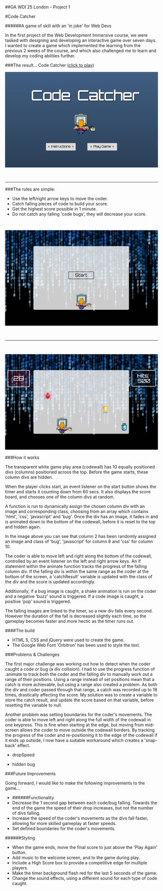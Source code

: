 ##GA WDI 25 London - Project 1

#Code Catcher

######A game of skill with an 'in joke' for Web Devs

In the first project of the Web Development Immersive course, we were tasked with designing and developing an interactive game over seven days. I wanted to create a game which implemented the learning from the previous 2 weeks of the course, and which also challenged me to learn and develop my coding abilities further.


###The result... Code Catcher ([click to play](https://serene-shore-35854.herokuapp.com/))

![](./images/welcome-screen.png)

&nbsp;

***

###The rules are simple:

* Use the left/right arrow keys to move the coder.
* Catch falling pieces of code to build your score.
* Get the highest score possible in 1 minute.
* Do not catch any falling 'code bugs', they will decrease your score.

&nbsp;

![](./images/start.png)

&nbsp;

***

&nbsp;

![](./images/game-play.png)

###How it works

The transparent white game play area (codewall) has 10 equally positioned divs (columns) positioned across the top. Before the game starts, these column divs are hidden.

When the player clicks start, an event listener on the start button shows the timer and starts it counting down from 60 secs. It also displays the score board, and chooses one of the column divs at random.

A function is run to dynamically assign the chosen column div with an image and corresponding class, choosing from an array which contains 'html', 'css', 'javascript' and 'bug'. Once the div has an image, it fades in and is animated down to the bottom of the codewall, before it is reset to the top and hidden again.

In the image above you can see that column 2 has been randomly assigned an image and class of 'bug', 'javascript' for column 8 and 'css' for column 10.

The coder is able to move left and right along the bottom of the codewall, controlled by an event listener on the left and right arrow keys. An if statement within the animate function tracks the progress of the falling column div. If the falling div is within the same range as the coder at the bottom of the screen, a 'catchResult' variable is updated with the class of the div and the score is updated accordingly.

Additionally, if a bug image is caught, a shake animation is run on the coder and a negative 'buzz' sound is triggered. If a code image is caught, a positive 'pop' sound is triggered.

The falling images are linked to the timer, so a new div falls every second. However the duration of the fall is decreased slightly each time, so the gameplay becomes faster and more hectic as the timer runs out.

####The build

* HTML 5, CSS and jQuery were used to create the game. 
* The Google Web Font 'Orbitron' has been used to style the text.


###Problems & Challenges

The first major challenge was working out how to detect when the coder caught a code or bug (a div collision). I had to use the progress function of .animate to track both the coder and the falling div to manually work out a range of their positions. Using a range instead of set positions mean that a catch is more achievable, but using a range also created a problem. As both the div and coder passed through that range, a catch was recorded up to 18 times, drastically affecting the score. My solution was to create a variable to store the catch result, and update the score based on that variable, before resetting the variable to null.

Another problem was setting boundaries for the coder's movements. The coder is able to move left and right along the full width of the codewall in one keypress. This is fine when starting at the edge, but moving from mid-screen allows the coder to move outside the codewall borders. By tracking the progress of the coder and re-positioning it to the edge of the codewall if it ends up outside, I now have a suitable workaround which creates a 'snap-back' effect.



- dropSpeed

- hidden bug

###Future Improvements

Going forward, I would like to make the following improvements to the game...

* ######Functionality
* Decrease the 1 second gap between each code/bug falling. Towards the end of the game the speed of their drop increases, but not the number of divs falling.
* Increase the speed of the coder's movements as the divs fall faster, allowing for more skilled gameplay at faster speeds.
* Set defined boundaries for the coder's movements.

######Styling
* When the game ends, move the final score to just above the 'Play Again' button.
* Add music to the welcome screen, and to the game during play.
* Include a High Score box to provide a competitive edge for multiple players.
* Make the timer background flash red for the last 5 seconds of the game.
* Change the sound effects, using a different sound for each type of code caught.